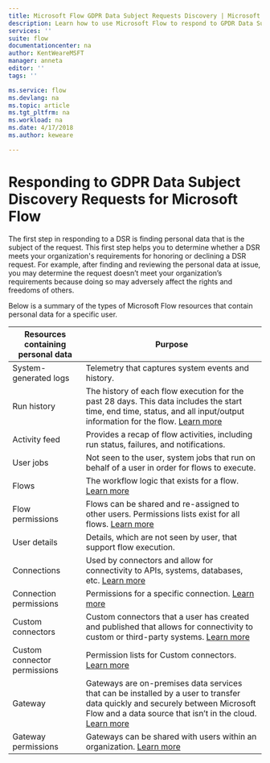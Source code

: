 ```yaml
---
title: Microsoft Flow GDPR Data Subject Requests Discovery | Microsoft Docs
description: Learn how to use Microsoft Flow to respond to GPDR Data Subject Discovery Requests.  
services: ''
suite: flow
documentationcenter: na
author: KentWeareMSFT
manager: anneta
editor: ''
tags: ''

ms.service: flow
ms.devlang: na
ms.topic: article
ms.tgt_pltfrm: na
ms.workload: na
ms.date: 4/17/2018
ms.author: keweare

---
```

# Responding to GDPR Data Subject Discovery Requests for Microsoft Flow

The first step in responding to a DSR is finding personal data that is the subject of the request. This first step helps you to determine whether a DSR meets your organization's requirements for honoring or declining a DSR request. For example, after finding and reviewing the personal data at issue, you may determine the request doesn’t meet your organization’s requirements because doing so may adversely affect the rights and freedoms of others.

Below is a summary of the types of Microsoft Flow resources that contain personal data for a specific user.

|**Resources containing personal data**|**Purpose**|
|-----|-----|
|System-generated logs|Telemetry that captures system events and history.|
|Run history|The history of each flow execution for the past 28 days. This data includes the start time, end time, status, and all input/output information for the flow. [Learn more](https://flow.microsoft.com/en-us/blog/download-history-recurrence/)|
|Activity feed| Provides a recap of flow activities, including run status, failures, and notifications.|
|User jobs|Not seen to the user, system jobs that run on behalf of a user in order for flows to execute.|
|Flows|The workflow logic that exists for a flow. [Learn more](https://docs.microsoft.com/en-us/flow/get-started-logic-flow)|
|Flow permissions|Flows can be shared and re-assigned to other users. Permissions lists exist for all flows. [Learn more](https://docs.microsoft.com/en-us/flow/frequently-asked-questions#can-i-share-the-flows-i-create)|
|User details|Details, which are not seen by user, that support flow execution.|
|Connections|Used by connectors and allow for connectivity to APIs, systems, databases, etc. [Learn more](https://docs.microsoft.com/en-us/flow/add-manage-connections)|
|Connection permissions|Permissions for a specific connection. [Learn more](https://docs.microsoft.com/en-us/flow/add-manage-connections)|
|Custom connectors|Custom connectors that a user has created and published that allows for connectivity to custom or third-party systems. [Learn more](https://docs.microsoft.com/en-us/connectors/custom-connectors/)|
|Custom connector permissions|Permission lists for Custom connectors. [Learn more](https://docs.microsoft.com/en-us/connectors/custom-connectors/share)|
|Gateway|Gateways are on-premises data services that can be installed by a user to transfer data quickly and securely between Microsoft Flow and a data source that isn’t in the cloud. [Learn more](https://docs.microsoft.com/en-us/flow/gateway-manage)|
|Gateway permissions|Gateways can be shared with users within an organization. [Learn more](https://go.microsoft.com/fwlink/?linkid=872249)|
